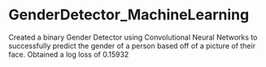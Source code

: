 # GenderDetector_MachineLearning
Created a binary Gender Detector using Convolutional Neural Networks to successfully predict the gender of a person based off of a picture of their face. Obtained a log loss of 0.15932
